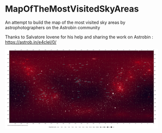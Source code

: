 # MapOfTheMostVisitedSkyAreas

An attempt to build the map of the most visited sky areas by astrophotographers on the Astrobin community

Thanks to Salvatore Iovene for his help and sharing the work on Astrobin : https://astrob.in/e4clel/0/

![Result](/results/published.jpg)

